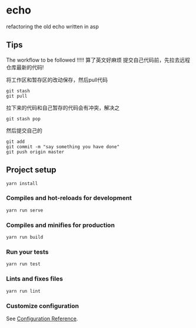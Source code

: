 # echo

refactoring the old echo written in asp

## Tips

The workflow to be followed !!!!!
算了英文好麻烦
提交自己代码前，先拉去远程仓库最新的代码!

将工作区和暂存区的改动保存，然后pull代码
```
git stash
git pull 
```
拉下来的代码和自己暂存的代码会有冲突，解决之
```
git stash pop
```
然后提交自己的
```
git add
git commit -m "say something you have done"
git push origin master
```



## Project setup

```
yarn install
```

### Compiles and hot-reloads for development

```
yarn run serve
```

### Compiles and minifies for production

```
yarn run build
```

### Run your tests

```
yarn run test
```

### Lints and fixes files

```
yarn run lint
```

### Customize configuration

See [Configuration Reference](https://cli.vuejs.org/config/).
